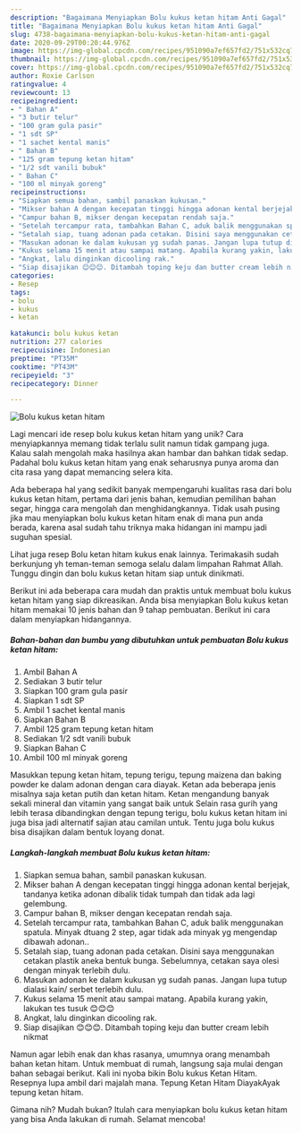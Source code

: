 ```yaml
---
description: "Bagaimana Menyiapkan Bolu kukus ketan hitam Anti Gagal"
title: "Bagaimana Menyiapkan Bolu kukus ketan hitam Anti Gagal"
slug: 4738-bagaimana-menyiapkan-bolu-kukus-ketan-hitam-anti-gagal
date: 2020-09-29T00:20:44.976Z
image: https://img-global.cpcdn.com/recipes/951090a7ef657fd2/751x532cq70/bolu-kukus-ketan-hitam-foto-resep-utama.jpg
thumbnail: https://img-global.cpcdn.com/recipes/951090a7ef657fd2/751x532cq70/bolu-kukus-ketan-hitam-foto-resep-utama.jpg
cover: https://img-global.cpcdn.com/recipes/951090a7ef657fd2/751x532cq70/bolu-kukus-ketan-hitam-foto-resep-utama.jpg
author: Roxie Carlson
ratingvalue: 4
reviewcount: 13
recipeingredient:
- " Bahan A"
- "3 butir telur"
- "100 gram gula pasir"
- "1 sdt SP"
- "1 sachet kental manis"
- " Bahan B"
- "125 gram tepung ketan hitam"
- "1/2 sdt vanili bubuk"
- " Bahan C"
- "100 ml minyak goreng"
recipeinstructions:
- "Siapkan semua bahan, sambil panaskan kukusan."
- "Mikser bahan A dengan kecepatan tinggi hingga adonan kental berjejak, tandanya ketika adonan dibalik tidak tumpah dan tidak ada lagi gelembung."
- "Campur bahan B, mikser dengan kecepatan rendah saja."
- "Setelah tercampur rata, tambahkan Bahan C, aduk balik menggunakan spatula. Minyak dtuang 2 step, agar tidak ada minyak yg mengendap dibawah adonan.."
- "Setalah siap, tuang adonan pada cetakan. Disini saya menggunakan cetakan plastik aneka bentuk bunga. Sebelumnya, cetakan saya olesi dengan minyak terlebih dulu."
- "Masukan adonan ke dalam kukusan yg sudah panas. Jangan lupa tutup dialasi kain/ serbet terlebih dulu."
- "Kukus selama 15 menit atau sampai matang. Apabila kurang yakin, lakukan tes tusuk 😊😊😊"
- "Angkat, lalu dinginkan dicooling rak."
- "Siap disajikan 😊😊😊. Ditambah toping keju dan butter cream lebih nikmat"
categories:
- Resep
tags:
- bolu
- kukus
- ketan

katakunci: bolu kukus ketan 
nutrition: 277 calories
recipecuisine: Indonesian
preptime: "PT35M"
cooktime: "PT43M"
recipeyield: "3"
recipecategory: Dinner

---
```



![Bolu kukus ketan hitam](https://img-global.cpcdn.com/recipes/951090a7ef657fd2/751x532cq70/bolu-kukus-ketan-hitam-foto-resep-utama.jpg)

Lagi mencari ide resep bolu kukus ketan hitam yang unik? Cara menyiapkannya memang tidak terlalu sulit namun tidak gampang juga. Kalau salah mengolah maka hasilnya akan hambar dan bahkan tidak sedap. Padahal bolu kukus ketan hitam yang enak seharusnya punya aroma dan cita rasa yang dapat memancing selera kita.

Ada beberapa hal yang sedikit banyak mempengaruhi kualitas rasa dari bolu kukus ketan hitam, pertama dari jenis bahan, kemudian pemilihan bahan segar, hingga cara mengolah dan menghidangkannya. Tidak usah pusing jika mau menyiapkan bolu kukus ketan hitam enak di mana pun anda berada, karena asal sudah tahu triknya maka hidangan ini mampu jadi suguhan spesial.

Lihat juga resep Bolu ketan hitam kukus enak lainnya. Terimakasih sudah berkunjung yh teman-teman semoga selalu dalam limpahan Rahmat Allah. Tunggu dingin dan bolu kukus ketan hitam siap untuk dinikmati.


Berikut ini ada beberapa cara mudah dan praktis untuk membuat bolu kukus ketan hitam yang siap dikreasikan. Anda bisa menyiapkan Bolu kukus ketan hitam memakai 10 jenis bahan dan 9 tahap pembuatan. Berikut ini cara dalam menyiapkan hidangannya.

<!--inarticleads1-->

##### Bahan-bahan dan bumbu yang dibutuhkan untuk pembuatan Bolu kukus ketan hitam:

1. Ambil  Bahan A
1. Sediakan 3 butir telur
1. Siapkan 100 gram gula pasir
1. Siapkan 1 sdt SP
1. Ambil 1 sachet kental manis
1. Siapkan  Bahan B
1. Ambil 125 gram tepung ketan hitam
1. Sediakan 1/2 sdt vanili bubuk
1. Siapkan  Bahan C
1. Ambil 100 ml minyak goreng


Masukkan tepung ketan hitam, tepung terigu, tepung maizena dan baking powder ke dalam adonan dengan cara diayak. Ketan ada beberapa jenis misalnya saja ketan putih dan ketan hitam. Ketan mengandung banyak sekali mineral dan vitamin yang sangat baik untuk Selain rasa gurih yang lebih terasa dibandingkan dengan tepung terigu, bolu kukus ketan hitam ini juga bisa jadi alternatif sajian atau camilan untuk. Tentu juga bolu kukus bisa disajikan dalam bentuk loyang donat. 

<!--inarticleads2-->

##### Langkah-langkah membuat Bolu kukus ketan hitam:

1. Siapkan semua bahan, sambil panaskan kukusan.
1. Mikser bahan A dengan kecepatan tinggi hingga adonan kental berjejak, tandanya ketika adonan dibalik tidak tumpah dan tidak ada lagi gelembung.
1. Campur bahan B, mikser dengan kecepatan rendah saja.
1. Setelah tercampur rata, tambahkan Bahan C, aduk balik menggunakan spatula. Minyak dtuang 2 step, agar tidak ada minyak yg mengendap dibawah adonan..
1. Setalah siap, tuang adonan pada cetakan. Disini saya menggunakan cetakan plastik aneka bentuk bunga. Sebelumnya, cetakan saya olesi dengan minyak terlebih dulu.
1. Masukan adonan ke dalam kukusan yg sudah panas. Jangan lupa tutup dialasi kain/ serbet terlebih dulu.
1. Kukus selama 15 menit atau sampai matang. Apabila kurang yakin, lakukan tes tusuk 😊😊😊
1. Angkat, lalu dinginkan dicooling rak.
1. Siap disajikan 😊😊😊. Ditambah toping keju dan butter cream lebih nikmat


Namun agar lebih enak dan khas rasanya, umumnya orang menambah bahan ketan hitam. Untuk membuat di rumah, langsung saja mulai dengan bahan sebagai berikut. Kali ini nyoba bikin Bolu kukus Ketan Hitam. Resepnya lupa ambil dari majalah mana. Tepung Ketan Hitam DiayakAyak tepung ketan hitam. 

Gimana nih? Mudah bukan? Itulah cara menyiapkan bolu kukus ketan hitam yang bisa Anda lakukan di rumah. Selamat mencoba!
